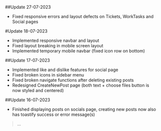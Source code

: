 ##Update 27-07-2023

- Fixed responsive errors and layout defects on Tickets, WorkTasks and Social pages

#Update 18-07-2023

- Implemented responsive navbar and layout
- Fixed layout breaking in mobile screen layout
- Implemented temporary mobile navbar (fixed icon row on bottom)


##Update 17-07-2023

- Implemented like and dislike features for social page
- Fixed broken icons in sidebar menu
- Fixed broken navigate functions after deleting existing posts
- Redesigned CreateNewPost page (both text + choose files button is now styled and centered)


##Update 16-07-2023

- Finished displaying posts on socials page, creating new posts now also has toastify success or error message(s)


>...
